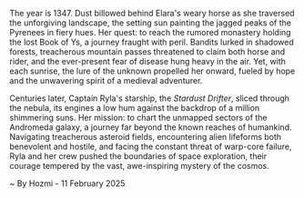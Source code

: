 
The year is 1347.  Dust billowed behind Elara's weary horse as she traversed the unforgiving landscape, the setting sun painting the jagged peaks of the Pyrenees in fiery hues.  Her quest: to reach the rumored monastery holding the lost Book of Ys, a journey fraught with peril.  Bandits lurked in shadowed forests, treacherous mountain passes threatened to claim both horse and rider, and the ever-present fear of disease hung heavy in the air.  Yet, with each sunrise, the lure of the unknown propelled her onward, fueled by hope and the unwavering spirit of a medieval adventurer.


Centuries later, Captain Ryla's starship, the *Stardust Drifter*, sliced through the nebula, its engines a low hum against the backdrop of a million shimmering suns. Her mission: to chart the unmapped sectors of the Andromeda galaxy, a journey far beyond the known reaches of humankind.  Navigating treacherous asteroid fields, encountering alien lifeforms both benevolent and hostile, and facing the constant threat of warp-core failure, Ryla and her crew pushed the boundaries of space exploration, their courage tempered by the vast, awe-inspiring mystery of the cosmos.

~ By Hozmi - 11 February 2025
